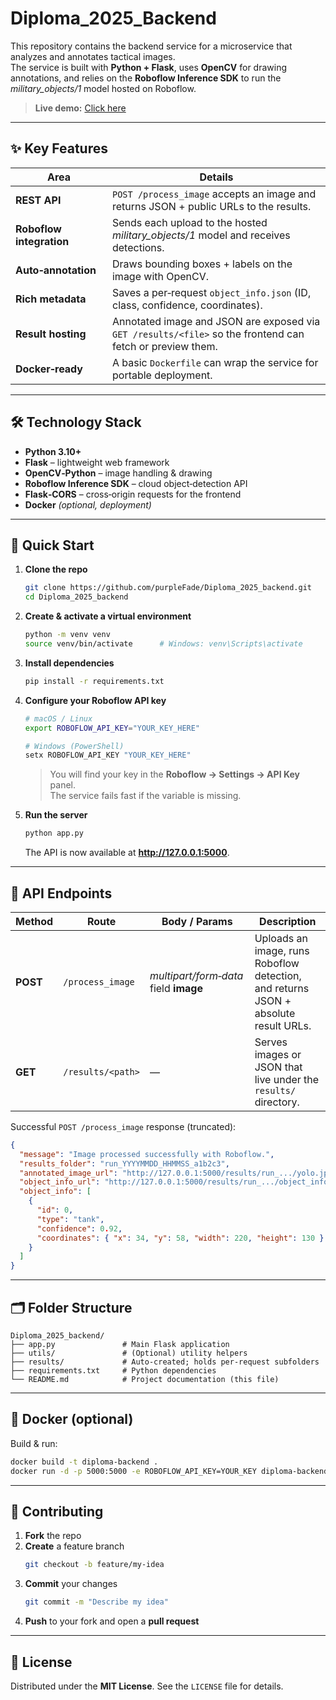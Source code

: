 # Diploma_2025_Backend

This repository contains the backend service for a microservice that analyzes and annotates tactical images.  
The service is built with **Python + Flask**, uses **OpenCV** for drawing annotations, and relies on the **Roboflow Inference SDK** to run the *military_objects/1* model hosted on Roboflow.

> **Live demo:** [Click here](https://diploma-server-xmh0.onrender.com)

---

## ✨ Key Features

| Area | Details |
|------|---------|
| **REST API**             | `POST /process_image` accepts an image and returns JSON + public URLs to the results. |
| **Roboflow integration** | Sends each upload to the hosted *military_objects/1* model and receives detections. |
| **Auto‑annotation**      | Draws bounding boxes + labels on the image with OpenCV. |
| **Rich metadata**        | Saves a per‑request `object_info.json` (ID, class, confidence, coordinates). |
| **Result hosting**       | Annotated image and JSON are exposed via `GET /results/<file>` so the frontend can fetch or preview them. |
| **Docker‑ready**         | A basic `Dockerfile` can wrap the service for portable deployment. |

---

## 🛠️ Technology Stack

- **Python 3.10+**  
- **Flask** – lightweight web framework  
- **OpenCV‑Python** – image handling & drawing  
- **Roboflow Inference SDK** – cloud object‑detection API  
- **Flask‑CORS** – cross‑origin requests for the frontend  
- **Docker** *(optional, deployment)*  

---

## 🚀 Quick Start

1. **Clone the repo**

   ```bash
   git clone https://github.com/purpleFade/Diploma_2025_backend.git
   cd Diploma_2025_backend
   ```

2. **Create & activate a virtual environment**

   ```bash
   python -m venv venv
   source venv/bin/activate      # Windows: venv\Scripts\activate
   ```

3. **Install dependencies**

   ```bash
   pip install -r requirements.txt
   ```

4. **Configure your Roboflow API key**

   ```bash
   # macOS / Linux
   export ROBOFLOW_API_KEY="YOUR_KEY_HERE"

   # Windows (PowerShell)
   setx ROBOFLOW_API_KEY "YOUR_KEY_HERE"
   ```

   > You will find your key in the **Roboflow → Settings → API Key** panel.  
   > The service fails fast if the variable is missing.

5. **Run the server**

   ```bash
   python app.py
   ```

   The API is now available at **http://127.0.0.1:5000**.

---

## 📡 API Endpoints

| Method | Route             | Body / Params                         | Description |
|--------|-------------------|---------------------------------------|-------------|
| **POST** | `/process_image` | *multipart/form‑data* field **image** | Uploads an image, runs Roboflow detection, and returns JSON + absolute result URLs. |
| **GET**  | `/results/<path>` | — | Serves images or JSON that live under the `results/` directory. |

Successful `POST /process_image` response (truncated):

```json
{
  "message": "Image processed successfully with Roboflow.",
  "results_folder": "run_YYYYMMDD_HHMMSS_a1b2c3",
  "annotated_image_url": "http://127.0.0.1:5000/results/run_.../yolo.jpg",
  "object_info_url": "http://127.0.0.1:5000/results/run_.../object_info.json",
  "object_info": [
    {
      "id": 0,
      "type": "tank",
      "confidence": 0.92,
      "coordinates": { "x": 34, "y": 58, "width": 220, "height": 130 }
    }
  ]
}
```

---

## 🗂️ Folder Structure

```
Diploma_2025_backend/
├── app.py               # Main Flask application
├── utils/               # (Optional) utility helpers
├── results/             # Auto‑created; holds per‑request subfolders
├── requirements.txt     # Python dependencies
└── README.md            # Project documentation (this file)
```

---

## 🐳 Docker (optional)

Build & run:

```bash
docker build -t diploma-backend .
docker run -d -p 5000:5000 -e ROBOFLOW_API_KEY=YOUR_KEY diploma-backend
```

---

## 🤝 Contributing

1. **Fork** the repo  
2. **Create** a feature branch  
   ```bash
   git checkout -b feature/my-idea
   ```
3. **Commit** your changes  
   ```bash
   git commit -m "Describe my idea"
   ```
4. **Push** to your fork and open a **pull request**

---

## 📝 License

Distributed under the **MIT License**. See the `LICENSE` file for details.

